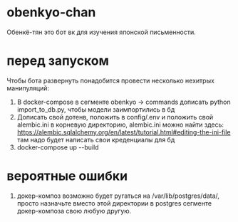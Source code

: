# obenkyo-chan
Обенкё-тян это бот вк для изучения японской письменности.

# перед запуском

Чтобы бота развернуть понадобится провести несколько нехитрых манипуляций:
1. В docker-compose в сегменте obenkyo -> commands дописать python import_to_db.py, чтобы модели заимпортились в бд
2. Дописать свой дотенв, положить в config/.env и положить свой alembic.ini в корневую директорию, alembic.ini можно найти здесь: https://alembic.sqlalchemy.org/en/latest/tutorial.html#editing-the-ini-file там надо будет написать свои креденциалы для бд
3. docker-compose up --build

# вероятные ошибки
1. докер-композ возможно будет ругаться на /var/lib/postgres/data/, просто назначьте вместо этой директории в postgres сегменте докер-композа свою любую другую.

